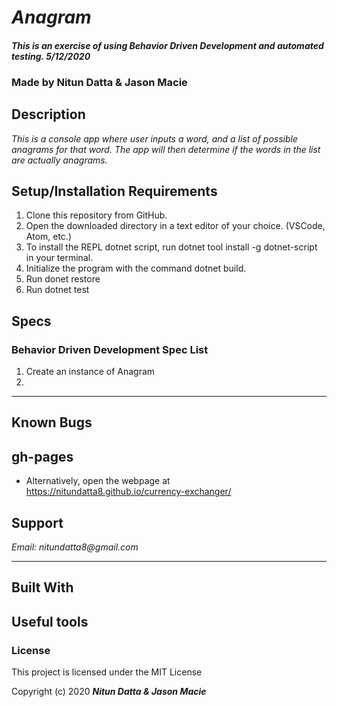 # _Anagram_

#### _This is an exercise of using Behavior Driven Development and automated testing. 5/12/2020_

### Made by Nitun Datta & Jason Macie
## Description

_This is a console app where user inputs a word, and a list of possible anagrams for that word. The app will then determine if the words in the list are actually anagrams._


## Setup/Installation Requirements
1. Clone this repository from GitHub.
2. Open the downloaded directory in a text editor of your choice.
  (VSCode, Atom, etc.)
3. To install the REPL dotnet script, run dotnet tool install -g dotnet-script in your terminal.
4. Initialize the program with the command dotnet build.
5. Run donet restore
6. Run dotnet test


## Specs

### Behavior Driven Development Spec List
1. Create an instance of Anagram
2. 

---
## Known Bugs



## gh-pages

* Alternatively, open the webpage at https://nitundatta8.github.io/currency-exchanger/

## Support

_Email: nitundatta8@gmail.com_

---
## Built With

## Useful tools




### License

This project is licensed under the MIT License

Copyright (c) 2020 **_Nitun Datta & Jason Macie_**
